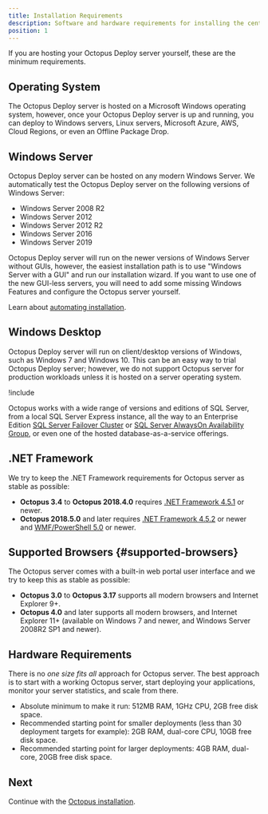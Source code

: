 ```yaml
---
title: Installation Requirements
description: Software and hardware requirements for installing the central Octopus Deploy Server.
position: 1
---
```


If you are hosting your Octopus Deploy server yourself, these are the minimum requirements.

## Operating System

The Octopus Deploy server is hosted on a Microsoft Windows operating system, however, once your Octopus Deploy server is up and running, you can deploy to Windows servers, Linux servers, Microsoft Azure, AWS, Cloud Regions, or even an Offline Package Drop.

## Windows Server

Octopus Deploy server can be hosted on any modern Windows Server. We automatically test the Octopus Deploy server on the following versions of Windows Server:

- Windows Server 2008 R2
- Windows Server 2012
- Windows Server 2012 R2
- Windows Server 2016
- Windows Server 2019

Octopus Deploy server will run on the newer versions of Windows Server without GUIs, however, the easiest installation path is to use "Windows Server with a GUI" and run our installation wizard. If you want to use one of the new GUI-less servers, you will need to add some missing Windows Features and configure the Octopus server yourself.

Learn about [automating installation](/docs/installation/automating-installation.md).

## Windows Desktop

Octopus Deploy server will run on client/desktop versions of Windows, such as Windows 7 and Windows 10. This can be an easy way to trial Octopus Deploy server; however, we do not support Octopus server for production workloads unless it is hosted on a server operating system.

!include <sql>

Octopus works with a wide range of versions and editions of SQL Server, from a local SQL Server Express instance, all the way to an Enterprise Edition [SQL Server Failover Cluster](https://docs.microsoft.com/en-us/sql/sql-server/failover-clusters/high-availability-solutions-sql-server) or [SQL Server AlwaysOn Availability Group](https://docs.microsoft.com/en-us/sql/database-engine/availability-groups/windows/overview-of-always-on-availability-groups-sql-server), or even one of the hosted database-as-a-service offerings.

## .NET Framework

We try to keep the .NET Framework requirements for Octopus server as stable as possible:

- **Octopus 3.4** to **Octopus 2018.4.0** requires [.NET Framework 4.5.1](https://www.microsoft.com/en-au/download/details.aspx?id=40773) or newer.
- **Octopus 2018.5.0** and later requires [.NET Framework 4.5.2](https://www.microsoft.com/en-au/download/details.aspx?id=42642) or newer and [WMF/PowerShell 5.0](https://www.microsoft.com/en-us/download/details.aspx?id=50395) or newer.

## Supported Browsers {#supported-browsers}

The Octopus server comes with a built-in web portal user interface and we try to keep this as stable as possible:

- **Octopus 3.0** to **Octopus 3.17** supports all modern browsers and Internet Explorer 9+.
- **Octopus 4.0** and later supports all modern browsers, and Internet Explorer 11+ (available on Windows 7 and newer, and Windows Server 2008R2 SP1 and newer).

## Hardware Requirements

There is no *one size fits all* approach for Octopus server. The best approach is to start with a working Octopus server, start deploying your applications, monitor your server statistics, and scale from there.

- Absolute minimum to make it run: 512MB RAM, 1GHz CPU, 2GB free disk space.
- Recommended starting point for smaller deployments (less than 30 deployment targets for example): 2GB RAM, dual-core CPU, 10GB free disk space.
- Recommended starting point for larger deployments: 4GB RAM, dual-core, 20GB free disk space.

## Next

Continue with the [Octopus installation](/docs/installation/index.md).
